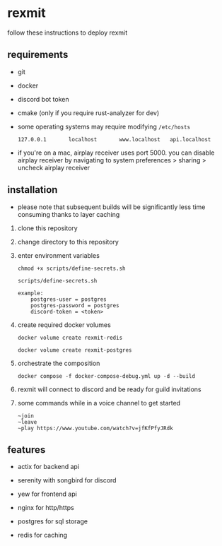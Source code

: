 # rexmit


follow these instructions to deploy rexmit

## requirements

- git
- docker
- discord bot token

- cmake (only if you require rust-analyzer for dev)

- some operating systems may require modifying `/etc/hosts`
    ```
    127.0.0.1       localhost       www.localhost   api.localhost
    ```

- if you're on a mac, airplay receiver uses port 5000.
    you can disable airplay receiver by navigating to system preferences > sharing > uncheck airplay receiver

## installation

- please note that subsequent builds will be significantly less time consuming thanks to layer caching

1. clone this repository

2. change directory to this repository

3. enter environment variables
    ```
    chmod +x scripts/define-secrets.sh

    scripts/define-secrets.sh
    ```
    ```
    example:
        postgres-user = postgres
        postgres-password = postgres
        discord-token = <token>
    ```

4. create required docker volumes
    ```
    docker volume create rexmit-redis
    
    docker volume create rexmit-postgres
    ```

5. orchestrate the composition
    ```
    docker compose -f docker-compose-debug.yml up -d --build
    ```

6. rexmit will connect to discord and be ready for guild invitations

7. some commands while in a voice channel to get started
    ```
    ~join
    ~leave
    ~play https://www.youtube.com/watch?v=jfKfPfyJRdk
    ```

## features
- actix for backend api

- serenity with songbird for discord

- yew for frontend api

- nginx for http/https

- postgres for sql storage

- redis for caching